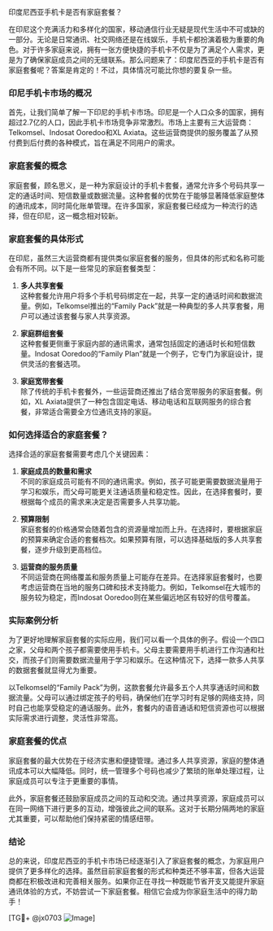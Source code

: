 印度尼西亚手机卡是否有家庭套餐？

在印尼这个充满活力和多样化的国家，移动通信行业无疑是现代生活中不可或缺的一部分。无论是日常通讯、社交网络还是在线娱乐，手机卡都扮演着极为重要的角色。对于许多家庭来说，拥有一张方便快捷的手机卡不仅是为了满足个人需求，更是为了确保家庭成员之间的无缝联系。那么问题来了：印度尼西亚的手机卡是否有家庭套餐呢？答案是肯定的！不过，具体情况可能比你想的要复杂一些。

### 印尼手机卡市场的概况

首先，让我们简单了解一下印尼的手机卡市场。印尼是一个人口众多的国家，拥有超过2.7亿的人口，因此手机卡市场竞争非常激烈。市场上主要有三大运营商：Telkomsel、Indosat Ooredoo和XL Axiata。这些运营商提供的服务覆盖了从预付费到后付费的各种模式，旨在满足不同用户的需求。

### 家庭套餐的概念

家庭套餐，顾名思义，是一种为家庭设计的手机卡套餐，通常允许多个号码共享一定的通话时间、短信数量或数据流量。这种套餐的优势在于能够显著降低家庭整体的通讯成本，同时简化账单管理。在许多国家，家庭套餐已经成为一种流行的选择，但在印尼，这一概念相对较新。

### 家庭套餐的具体形式

在印尼，虽然三大运营商都有提供类似家庭套餐的服务，但具体的形式和名称可能会有所不同。以下是一些常见的家庭套餐类型：

1. **多人共享套餐**  
   这种套餐允许用户将多个手机号码绑定在一起，共享一定的通话时间和数据流量。例如，Telkomsel推出的“Family Pack”就是一种典型的多人共享套餐，用户可以通过该套餐与家人共享资源。

2. **家庭群组套餐**  
   这种套餐更侧重于家庭内部的通讯需求，通常包括固定的通话时长和短信数量。Indosat Ooredoo的“Family Plan”就是一个例子，它专门为家庭设计，提供灵活的套餐选项。

3. **家庭宽带套餐**  
   除了传统的手机卡套餐外，一些运营商还推出了结合宽带服务的家庭套餐。例如，XL Axiata提供了一种包含固定电话、移动电话和互联网服务的综合套餐，非常适合需要全方位通讯支持的家庭。

### 如何选择适合的家庭套餐？

选择合适的家庭套餐需要考虑几个关键因素：

1. **家庭成员的数量和需求**  
   不同的家庭成员可能有不同的通讯需求。例如，孩子可能更需要数据流量用于学习和娱乐，而父母可能更关注通话质量和稳定性。因此，在选择套餐时，要根据每个成员的需求来决定是否需要多人共享功能。

2. **预算限制**  
   家庭套餐的价格通常会随着包含的资源量增加而上升。在选择时，要根据家庭的预算来确定合适的套餐档次。如果预算有限，可以选择基础版的多人共享套餐，逐步升级到更高档位。

3. **运营商的服务质量**  
   不同运营商在网络覆盖和服务质量上可能存在差异。在选择家庭套餐时，也要考虑运营商在当地的服务口碑和技术支持能力。例如，Telkomsel在大城市的服务较为稳定，而Indosat Ooredoo则在某些偏远地区有较好的信号覆盖。

### 实际案例分析

为了更好地理解家庭套餐的实际应用，我们可以看一个具体的例子。假设一个四口之家，父母和两个孩子都需要使用手机卡。父母主要需要用手机进行工作沟通和社交，而孩子们则需要数据流量用于学习和娱乐。在这种情况下，选择一款多人共享的数据套餐就显得尤为重要。

以Telkomsel的“Family Pack”为例，这款套餐允许最多五个人共享通话时间和数据流量。父母可以通过绑定孩子的号码，确保他们在学习时有足够的网络支持，同时自己也能享受稳定的通话服务。此外，套餐内的语音通话和短信资源也可以根据实际需求进行调整，灵活性非常高。

### 家庭套餐的优点

家庭套餐的最大优势在于经济实惠和便捷管理。通过多人共享资源，家庭的整体通讯成本可以大幅降低。同时，统一管理多个号码也减少了繁琐的账单处理过程，让家庭成员可以专注于更重要的事情。

此外，家庭套餐还鼓励家庭成员之间的互动和交流。通过共享资源，家庭成员可以在同一网络下进行更多的互动，增强彼此之间的联系。这对于长期分隔两地的家庭尤其重要，可以帮助他们保持紧密的情感纽带。

### 结论

总的来说，印度尼西亚的手机卡市场已经逐渐引入了家庭套餐的概念，为家庭用户提供了更多样化的选择。虽然目前家庭套餐的形式和种类还不够丰富，但各大运营商都在积极改进和完善相关服务。如果你正在寻找一种既能节省开支又能提升家庭通讯体验的方式，不妨尝试一下家庭套餐。相信它会成为你家庭生活中的得力助手！

[TG💪+ @jx0703 ![Image](https://github.com/user-attachments/assets/dbca1d08-cadb-493c-b0ec-ad6f7a83f270)]